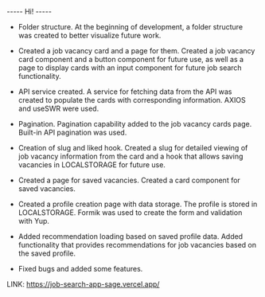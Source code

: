 ----- Hi! -----

- Folder structure. At the beginning of development, a folder structure was created to better visualize future work.

- Created a job vacancy card and a page for them. Created a job vacancy card component and a button component for future use, as well as a page to display cards with an input component for future job search functionality.
  
- API service created. A service for fetching data from the API was created to populate the cards with corresponding information. AXIOS and useSWR were used.
  
- Pagination. Pagination capability added to the job vacancy cards page. Built-in API pagination was used.
  
- Creation of slug and liked hook. Created a slug for detailed viewing of job vacancy information from the card and a hook that allows saving vacancies in LOCALSTORAGE for future use.
  
- Created a page for saved vacancies. Created a card component for saved vacancies.
  
- Created a profile creation page with data storage. The profile is stored in LOCALSTORAGE. Formik was used to create the form and validation with Yup.
  
- Added recommendation loading based on saved profile data. Added functionality that provides recommendations for job vacancies based on the saved profile.
  
- Fixed bugs and added some features.

LINK: https://job-search-app-sage.vercel.app/
